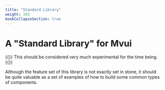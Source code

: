 ```yaml
---
title: "Standard Library"
weight: 103
bookCollapseSection: true
---
```


# A "Standard Library" for Mvui

{{<hint warning>}}
This should be considered very much experimental for the time being.
{{</hint>}}

Although the feature set of this library is not exactly set in stone, it should be quite
valuable as a set of examples of how to build some common types of components.
